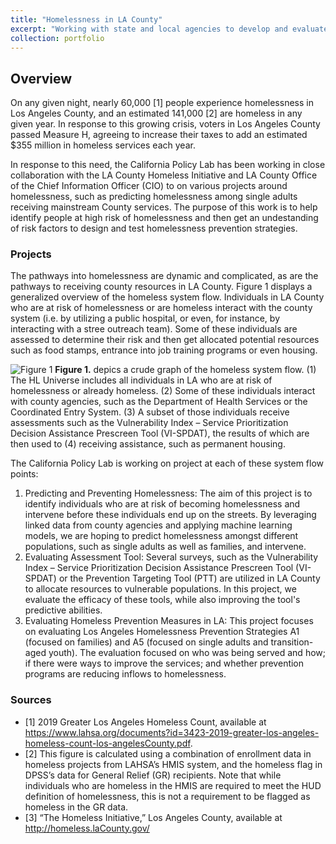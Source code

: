 ```yaml
---
title: "Homelessness in LA County"
excerpt: "Working with state and local agencies to develop and evaluate evidence-based solutions to homelessness. The California Policy Lab leverages expertise in data integration, predictive analytics, screening tools, and program evaluation to share real-time insights and build empirical evidence to improve outcomes for homeless individuals and families.<br/><br/><img src='/images/portfolioTwo.png'>"
collection: portfolio
---
```


## Overview 

On any given night, nearly 60,000 [1] people experience homelessness in Los Angeles County, and an estimated 141,000 [2] are homeless in any given year. In response to this growing crisis, voters in Los Angeles County passed Measure H, agreeing to increase their taxes to add an estimated $355 million in homeless services each year.

In response to this need, the California Policy Lab has been working in close collaboration with the LA County Homeless Initiative and LA County Office of the Chief Information Officer (CIO) to on various projects around homelessness, such as predicting homelessness among single adults receiving mainstream County services. The purpose of this work is to help identify people at high risk of homelessness and then get an undestanding of risk factors to design and test homelessness prevention strategies. 

### Projects

The pathways into homelessness are dynamic and complicated, as are the pathways to receiving county resources in LA County. Figure 1 displays a generalized overview of the homeless system flow. Individuals in LA County who are at risk of homelessness or are homeless interact with the county system (i.e. by utilizing a public hospital, or even, for instance, by interacting with a stree outreach team). Some of these individuals are assessed to determine their risk and then get allocated potential resources such as food stamps, entrance into job training programs or even housing. 

![Figure 1](/images/hlOne.jpg "Figure 1")
**Figure 1.** depics a crude graph of the homeless system flow. (1) The HL Universe includes all individuals in LA who are at risk of homelessness or already homeless. (2) Some of these individuals interact with county agencies, such as the Department of Health Services or the Coordinated Entry System. (3) A subset of those individuals receive assessments such as the Vulnerability Index – Service Prioritization Decision Assistance Prescreen Tool (VI-SPDAT), the results of which are then used to (4) receiving assistance, such as permanent housing. 

The California Policy Lab is working on project at each of these system flow points:
1. Predicting and Preventing Homelessness: The aim of this project is to identify individuals who are at risk of becoming homelessness and intervene before these individuals end up on the streets. By leveraging linked data from county agencies and applying machine learning models, we are hoping to predict homelessness amongst different populations, such as single adults as well as families, and intervene. 
2. Evaluating Assessment Tool: Several surveys, such as the Vulnerability Index – Service Prioritization Decision Assistance Prescreen Tool (VI-SPDAT) or the Prevention Targeting Tool (PTT) are utilized in LA County to allocate resources to vulnerable populations. In this project, we evaluate the efficacy of these tools, while also improving the tool's predictive abilities. 
3. Evaluating Homeless Prevention Measures in LA: This project focuses on evaluating Los Angeles Homelessness Prevention Strategies A1 (focused on families) and A5 (focused on single adults and transition-aged youth). The evaluation focused on who was being served and how; if there were ways to improve the services; and whether prevention programs are reducing inflows to homelessness. 

### Sources

* [1] 2019 Greater Los Angeles Homeless Count, available at https://www.lahsa.org/documents?id=3423-2019-greater-los-angeles-homeless-count-los-angelesCounty.pdf.
* [2] This figure is calculated using a combination of enrollment data in homeless projects from LAHSA’s HMIS system, and the homeless flag in DPSS’s data for
General Relief (GR) recipients. Note that while individuals who are homeless in the HMIS are required to meet the HUD definition of homelessness, this is not
a requirement to be flagged as homeless in the GR data.
* [3] “The Homeless Initiative,” Los Angeles County, available at http://homeless.laCounty.gov/


